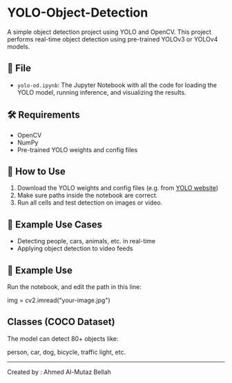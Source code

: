 # YOLO-Object-Detection

A simple object detection project using YOLO and OpenCV. This project performs real-time object detection using pre-trained YOLOv3 or YOLOv4 models.

## 📄 File
- `yolo-od.ipynb`: The Jupyter Notebook with all the code for loading the YOLO model, running inference, and visualizing the results.

## 🛠️ Requirements
- OpenCV
- NumPy
- Pre-trained YOLO weights and config files

## 🚀 How to Use

1. Download the YOLO weights and config files (e.g. from [YOLO website](https://pjreddie.com/darknet/yolo/))
2. Make sure paths inside the notebook are correct.
3. Run all cells and test detection on images or video.

## 🧠 Example Use Cases
- Detecting people, cars, animals, etc. in real-time
- Applying object detection to video feeds

## 📸 Example Use

Run the notebook, and edit the path in this line:

img = cv2.imread("your-image.jpg")


##  Classes (COCO Dataset)

The model can detect 80+ objects like:

person, car, dog, bicycle, traffic light, etc.


---

Created by : Ahmed Al-Mutaz Bellah
